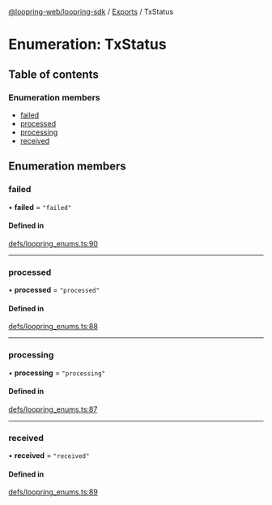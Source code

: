[@loopring-web/loopring-sdk](../README.md) / [Exports](../modules.md) / TxStatus

# Enumeration: TxStatus

## Table of contents

### Enumeration members

- [failed](TxStatus.md#failed)
- [processed](TxStatus.md#processed)
- [processing](TxStatus.md#processing)
- [received](TxStatus.md#received)

## Enumeration members

### failed

• **failed** = `"failed"`

#### Defined in

[defs/loopring_enums.ts:90](https://github.com/Loopring/loopring_sdk/blob/24fdf4c/src/defs/loopring_enums.ts#L90)

___

### processed

• **processed** = `"processed"`

#### Defined in

[defs/loopring_enums.ts:88](https://github.com/Loopring/loopring_sdk/blob/24fdf4c/src/defs/loopring_enums.ts#L88)

___

### processing

• **processing** = `"processing"`

#### Defined in

[defs/loopring_enums.ts:87](https://github.com/Loopring/loopring_sdk/blob/24fdf4c/src/defs/loopring_enums.ts#L87)

___

### received

• **received** = `"received"`

#### Defined in

[defs/loopring_enums.ts:89](https://github.com/Loopring/loopring_sdk/blob/24fdf4c/src/defs/loopring_enums.ts#L89)
